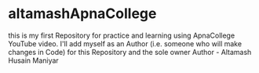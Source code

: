 # altamashApnaCollege
this is my first Repository for practice and learning using ApnaCollege YouTube video.
I'll add myself as an Author (i.e. someone who will make changes in Code) for this Repository and the sole owner
Author - Altamash Husain Maniyar
